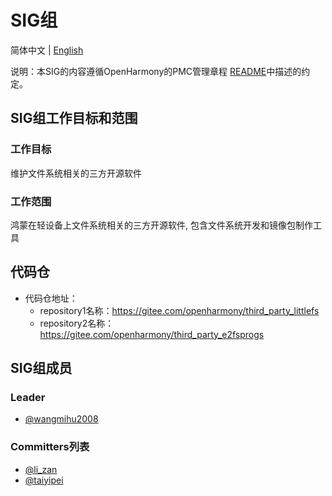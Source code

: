  # SIG组
 简体中文 | [English](./sig_fs.md)

说明：本SIG的内容遵循OpenHarmony的PMC管理章程 [README](/zh/pmc.md)中描述的约定。

## SIG组工作目标和范围

### 工作目标
维护文件系统相关的三方开源软件
### 工作范围
鸿蒙在轻设备上文件系统相关的三方开源软件, 包含文件系统开发和镜像包制作工具
## 代码仓
- 代码仓地址：
  - repository1名称：https://gitee.com/openharmony/third_party_littlefs
  - repository2名称：https://gitee.com/openharmony/third_party_e2fsprogs

## SIG组成员

### Leader
- [@wangmihu2008](https://gitee.com/wangmihu2008)

### Committers列表
- [@li_zan](https://gitee.com/li_zan)
- [@taiyipei](https://gitee.com/taiyipei)